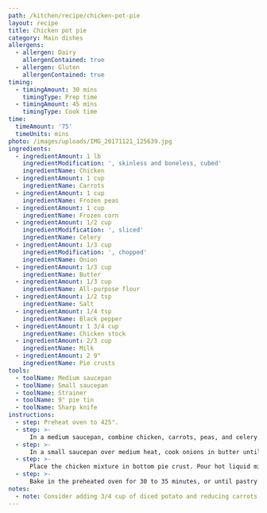 ```yaml
---
path: /kitchen/recipe/chicken-pot-pie
layout: recipe
title: Chicken pot pie
category: Main dishes
allergens:
  - allergen: Dairy
    allergenContained: true
  - allergen: Gluten
    allergenContained: true
timing:
  - timingAmount: 30 mins
    timingType: Prep time
  - timingAmount: 45 mins
    timingType: Cook time
time:
  timeAmount: '75'
  timeUnits: mins
photo: /images/uploads/IMG_20171121_125639.jpg
ingredients:
  - ingredientAmount: 1 lb
    ingredientModification: ', skinless and boneless, cubed'
    ingredientName: Chicken
  - ingredientAmount: 1 cup
    ingredientName: Carrots
  - ingredientAmount: 1 cup
    ingredientName: Frozen peas
  - ingredientAmount: 1 cup
    ingredientName: Frozen corn
  - ingredientAmount: 1/2 cup
    ingredientModification: ', sliced'
    ingredientName: Celery
  - ingredientAmount: 1/3 cup
    ingredientModification: ', chopped'
    ingredientName: Onion
  - ingredientAmount: 1/3 cup
    ingredientName: Butter
  - ingredientAmount: 1/3 cup
    ingredientName: All-purpose flour
  - ingredientAmount: 1/2 tsp
    ingredientName: Salt
  - ingredientAmount: 1/4 tsp
    ingredientName: Black pepper
  - ingredientAmount: 1 3/4 cup
    ingredientName: Chicken stock
  - ingredientAmount: 2/3 cup
    ingredientName: Milk
  - ingredientAmount: 2 9"
    ingredientName: Pie crusts
tools:
  - toolName: Medium saucepan
  - toolName: Small saucepan
  - toolName: Strainer
  - toolName: 9" pie tin
  - toolName: Sharp knife
instructions:
  - step: Preheat oven to 425°.
  - step: >-
      In a medium saucepan, combine chicken, carrots, peas, and celery. Add water to cover and boil for 15 minutes. Remove from heat, drain and set aside.
  - step: >-
      In a small saucepan over medium heat, cook onions in butter until soft and translucent. Stir in flour, salt, and pepper. Slowly stir in chicken stock and milk. Simmer over medium-low heat until thick. Remove from heat and set aside.
  - step: >-
      Place the chicken mixture in bottom pie crust. Pour hot liquid mixture over. Cover with top crust, and seal edges. Make several small slits in the top to allow steam to escape.
  - step: >-
      Bake in the preheated oven for 30 to 35 minutes, or until pastry is golden brown and filling is bubbly. Cool for 10 minutes before serving.
notes:
  - note: Consider adding 3/4 cup of diced potato and reducing carrots, peas, and corn to 3/4 cup each as well.
---
```

